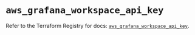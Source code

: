 # `aws_grafana_workspace_api_key`

Refer to the Terraform Registry for docs: [`aws_grafana_workspace_api_key`](https://registry.terraform.io/providers/hashicorp/aws/6.6.0/docs/resources/grafana_workspace_api_key).
